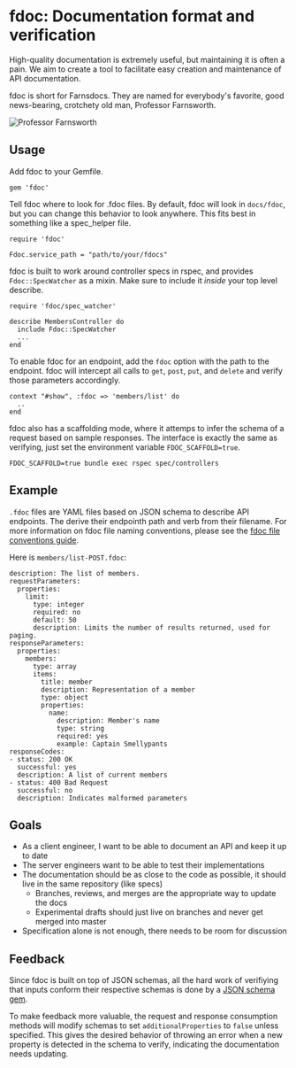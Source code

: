 # fdoc: Documentation format and verification

High-quality documentation is extremely useful, but maintaining it is often a pain. We aim to create a tool to facilitate easy creation and maintenance of API documentation.

fdoc is short for Farnsdocs. They are named for everybody's favorite, good news-bearing, crotchety old man, Professor Farnsworth.

![Professor Farnsworth][github_img]

## Usage

Add fdoc to your Gemfile.

    gem 'fdoc'

Tell fdoc where to look for .fdoc files. By default, fdoc will look in `docs/fdoc`, but you can change this behavior to look anywhere. This fits best in something like a spec\_helper file.

    require 'fdoc'

    Fdoc.service_path = "path/to/your/fdocs"

fdoc is built to work around controller specs in rspec, and provides `Fdoc::SpecWatcher` as a mixin. Make sure to include it *inside* your top level describe.

    require 'fdoc/spec_watcher'

    describe MembersController do
      include Fdoc::SpecWatcher
      ...
    end

To enable fdoc for an endpoint, add the `fdoc` option with the path to the endpoint. fdoc will intercept all calls to `get`, `post`, `put`, and `delete` and verify those parameters accordingly.

    context "#show", :fdoc => 'members/list' do
      ..
    end

fdoc also has a scaffolding mode, where it attemps to infer the schema of a request based on sample responses. The interface is exactly the same as verifying, just set the environment variable `FDOC_SCAFFOLD=true`.

    FDOC_SCAFFOLD=true bundle exec rspec spec/controllers

## Example

`.fdoc` files are YAML files based on JSON schema to describe API endpoints. The derive their endpointh path and verb from their filename. For more information on fdoc file naming conventions, please see the [fdoc file conventions guide][github_files].

Here is `members/list-POST.fdoc`:

    description: The list of members.
    requestParameters:
      properties:
        limit:
          type: integer
          required: no
          default: 50
          description: Limits the number of results returned, used for paging.
    responseParameters:
      properties:
        members:
          type: array
          items:
            title: member
            description: Representation of a member
            type: object
            properties:
              name:
                description: Member's name
                type: string
                required: yes
                example: Captain Smellypants
    responseCodes:
    - status: 200 OK
      successful: yes
      description: A list of current members
    - status: 400 Bad Request
      successful: no
      description: Indicates malformed parameters
    

## Goals

 - As a client engineer, I want to be able to document an API and keep it up to date
 - The server engineers want to be able to test their implementations
 - The documentation should be as close to the code as possible, it should live in the same repository (like specs)
   - Branches, reviews, and merges are the appropriate way to update the docs
   - Experimental drafts should just live on branches and never get merged into master
 - Specification alone is not enough, there needs to be room for discussion

## Feedback

Since fdoc is built on top of JSON schemas, all the hard work of verifiying that inputs conform their respective schemas is done by a [JSON schema gem](https://github.com/hoxworth/json-schema).

To make feedback more valuable, the request and response consumption methods will modify schemas to set `additionalProperties` to `false` unless specified. This gives the desired behavior of throwing an error when a new property is detected in the schema to verify, indicating the documentation needs updating.

[github_img]: https://github.com/square/fdoc/raw/master/docs/farnsworth.png
[github_files]: https://github.com/square/fdoc/blob/master/docs/files.md
